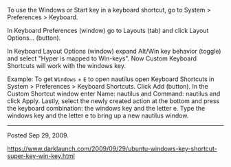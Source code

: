 To use the Windows or Start key in a keyboard shortcut, go to System > Preferences > Keyboard.

In Keyboard Preferences (window) go to Layouts (tab) and click Layout Options... (button).

In Keyboard Layout Options (window) expand Alt/Win key behavior (toggle) and select "Hyper is mapped to Win-keys". Now Custom Keyboard Shortcuts will work with the windows key.

Example:
To get `Windows` + `E` to open nautilus open Keyboard Shortcuts in System > Preferences > Keyboard Shortcuts. Click Add (button). In the Custom Shortcut window enter Name: nautilus and Command: nautilus and click Apply. Lastly, select the newly created action at the bottom and press the keyboard combination: the windows key and the letter e. Type the windows key and the letter e to bring up a new nautilus window.

---

Posted Sep 29, 2009.

https://www.darklaunch.com/2009/09/29/ubuntu-windows-key-shortcut-super-key-win-key.html